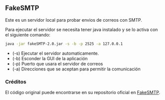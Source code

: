 ## FakeSMTP

Este es un servidor local para probar envios de correos con SMTP.

Para ejecutar el servidor se necesita tener java instalado y se lo activa con el siguiente comando:


```bash
java -jar fakeSMTP-2.0.jar -s -b -p 2525 -a 127.0.0.1
```

- (-s) Ejecutar el servidor automaticamente.
- (-b) Esconder la GUI de la aplicación
- (-p) Puerto que usara el servidor de correos
- (-a) Direcciones que se aceptan para permitir la comunicación

### **Créditos**

El código original puede encontrarse en su repositorio oficial en [FakeSMTP](http://nilhcem.com/FakeSMTP).
